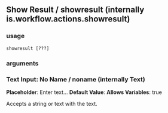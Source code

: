 
## Show Result / showresult (internally is.workflow.actions.showresult)

### usage
`showresult [???]`

### arguments
### Text Input: No Name / noname (internally Text)
**Placeholder**: Enter text...
**Default Value**: 
**Allows Variables**: true


Accepts a string 
or text
with the text.
